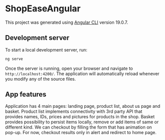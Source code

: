 # ShopEaseAngular

This project was generated using [Angular CLI](https://github.com/angular/angular-cli) version 19.0.7.

## Development server

To start a local development server, run:

```bash
ng serve
```

Once the server is running, open your browser and navigate to `http://localhost:4200/`. The application will automatically reload whenever you modify any of the source files.

## App features

Application has 4 main pages: landing page, product list, about us page and basket. Product list implements
connectivity with 3rd party API that provides names, IDs, prices and pictures for products in the shop. Basket
provides possibility to persist items locally, remove or add items of same or different kind. We can checkout 
by filling the form that has animation on pop-up. For now, checkout results only in alert and redirect to home page.
